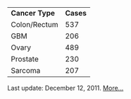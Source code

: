 <table>
<tr>
    <td><b>Cancer Type</b></td>
    <td><b>Cases</b></td>
</tr>
<tr>
    <td>Colon/Rectum</td>
    <td>537</td>
</tr>
</tr>
<tr>
    <td>GBM</td>
    <td>206</td>
</tr>
<tr>
    <td>Ovary</td>
    <td>489</td>
</tr>
<tr>
    <td>Prostate</td>
    <td>230</td>
</tr>
<tr>
    <td>Sarcoma</td>
    <td>207</td>
</tr>
</table>
<p>Last update: December 12, 2011.  <a href="data_sets.jsp">More...</a></p>
